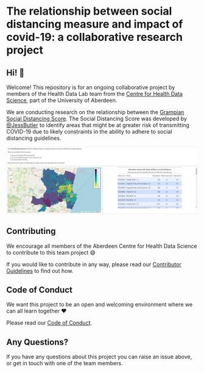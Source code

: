 # The relationship between social distancing measure and impact of covid-19: a collaborative research project



## Hi! :wave:

Welcome! This repository is for an ongoing collaborative project by members of the Health Data Lab team from the [Centre for Health Data Science](https://www.abdn.ac.uk/achds/), part of the University of Aberdeen.

We are conducting research on the relationship between the [Grampian Social Distancing Score](https://jessbutler.github.io/social_distancing/#social-distancing-score). The Social Distancing Score was developed by [@JessButler](https://github.com/JessButler) to identify areas that might be at greater risk of transmitting COVID-19 due to likely constraints in the ability to adhere to social distancing guidelines.

![](https://raw.githubusercontent.com/AbdnCHDS/covid-social-distancing/readme/Social%20Distancing%20in%20Grampian.png)

## Contributing

We encourage all members of the Aberdeen Centre for Health Data Science to contribute to this team project 😄

If you would like to contribute in any way, please read our [Contributor Guidelines](https://github.com/AbdnCHDS/covid-social-distancing/blob/main/Contributing.md) to find out how.

## Code of Conduct

We want this project to be an open and welcoming environment where we can all learn together ❤️

Please read our [Code of Conduct](https://github.com/AbdnCHDS/covid-social-distancing/blob/main/Code-of-conduct.md).

## Any Questions?

If you have any questions about this project you can raise an issue above, or get in touch with one of the team members.
